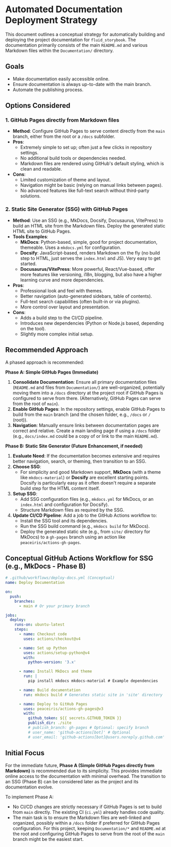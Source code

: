 # Automated Documentation Deployment Strategy

This document outlines a conceptual strategy for automatically building and deploying the project documentation for `fluid_storybook`. The documentation primarily consists of the main `README.md` and various Markdown files within the `Documentation/` directory.

## Goals

-   Make documentation easily accessible online.
-   Ensure documentation is always up-to-date with the main branch.
-   Automate the publishing process.

## Options Considered

### 1. GitHub Pages directly from Markdown files
-   **Method**: Configure GitHub Pages to serve content directly from the `main` branch, either from the root or a `/docs` subfolder.
-   **Pros**:
    -   Extremely simple to set up; often just a few clicks in repository settings.
    -   No additional build tools or dependencies needed.
    -   Markdown files are rendered using GitHub's default styling, which is clean and readable.
-   **Cons**:
    -   Limited customization of theme and layout.
    -   Navigation might be basic (relying on manual links between pages).
    -   No advanced features like full-text search without third-party solutions.

### 2. Static Site Generator (SSG) with GitHub Pages
-   **Method**: Use an SSG (e.g., MkDocs, Docsify, Docusaurus, VitePress) to build an HTML site from the Markdown files. Deploy the generated static HTML site to GitHub Pages.
-   **Tools Examples**:
    -   **MkDocs**: Python-based, simple, good for project documentation, themeable. Uses a `mkdocs.yml` for configuration.
    -   **Docsify**: JavaScript-based, renders Markdown on the fly (no build step to HTML, just serves the `index.html` and JS). Very easy to get started.
    -   **Docusaurus/VitePress**: More powerful, React/Vue-based, offer more features like versioning, i18n, blogging, but also have a higher learning curve and more dependencies.
-   **Pros**:
    -   Professional look and feel with themes.
    -   Better navigation (auto-generated sidebars, table of contents).
    -   Full-text search capabilities (often built-in or via plugins).
    -   More control over layout and presentation.
-   **Cons**:
    -   Adds a build step to the CI/CD pipeline.
    -   Introduces new dependencies (Python or Node.js based, depending on the tool).
    -   Slightly more complex initial setup.

## Recommended Approach

A phased approach is recommended:

**Phase A: Simple GitHub Pages (Immediate)**
1.  **Consolidate Documentation**: Ensure all primary documentation files (`README.md` and files from `Documentation/`) are well-organized, potentially moving them into a `/docs` directory at the project root if GitHub Pages is configured to serve from there. (Alternatively, GitHub Pages can serve from the root of `main`).
2.  **Enable GitHub Pages**: In the repository settings, enable GitHub Pages to build from the `main` branch (and the chosen folder, e.g., `/docs` or `/` (root)).
3.  **Navigation**: Manually ensure links between documentation pages are correct and relative. Create a main landing page if using a `/docs` folder (e.g., `docs/index.md` could be a copy of or link to the main `README.md`).

**Phase B: Static Site Generator (Future Enhancement, if needed)**
1.  **Evaluate Need**: If the documentation becomes extensive and requires better navigation, search, or theming, then transition to an SSG.
2.  **Choose SSG**:
    -   For simplicity and good Markdown support, **MkDocs** (with a theme like `mkdocs-material`) or **Docsify** are excellent starting points. Docsify is particularly easy as it often doesn't require a separate build step for the HTML content itself.
3.  **Setup SSG**:
    -   Add SSG configuration files (e.g., `mkdocs.yml` for MkDocs, or an `index.html` and configuration for Docsify).
    -   Structure Markdown files as required by the SSG.
4.  **Update CI/CD Pipeline**: Add a job to the GitHub Actions workflow to:
    -   Install the SSG tool and its dependencies.
    -   Run the SSG build command (e.g., `mkdocs build` for MkDocs).
    -   Deploy the generated static site (e.g., from `site/` directory for MkDocs) to a `gh-pages` branch using an action like `peaceiris/actions-gh-pages`.

## Conceptual GitHub Actions Workflow for SSG (e.g., MkDocs - Phase B)

```yaml
# .github/workflows/deploy-docs.yml (Conceptual)
name: Deploy Documentation

on:
  push:
    branches:
      - main # Or your primary branch

jobs:
  deploy:
    runs-on: ubuntu-latest
    steps:
      - name: Checkout code
        uses: actions/checkout@v4

      - name: Set up Python
        uses: actions/setup-python@v4
        with:
          python-version: '3.x'

      - name: Install MkDocs and theme
        run: |
          pip install mkdocs mkdocs-material # Example dependencies

      - name: Build documentation
        run: mkdocs build # Generates static site in 'site' directory

      - name: Deploy to GitHub Pages
        uses: peaceiris/actions-gh-pages@v3
        with:
          github_token: ${{ secrets.GITHUB_TOKEN }}
          publish_dir: ./site
          # publish_branch: gh-pages # Optional: specify branch
          # user_name: 'github-actions[bot]' # Optional
          # user_email: 'github-actions[bot]@users.noreply.github.com' # Optional
```

## Initial Focus

For the immediate future, **Phase A (Simple GitHub Pages directly from Markdown)** is recommended due to its simplicity. This provides immediate online access to the documentation with minimal overhead. The transition to an SSG (Phase B) can be considered later as the project and its documentation evolve.

To implement Phase A:
- No CI/CD changes are strictly necessary if GitHub Pages is set to build from `main` directly. The existing CI (`ci.yml`) already handles code quality.
- The main task is to ensure the Markdown files are well-linked and organized, possibly within a `/docs` folder if preferred for GitHub Pages configuration. For this project, keeping `Documentation/*` and `README.md` at the root and configuring GitHub Pages to serve from the root of the `main` branch might be the easiest start.
```
